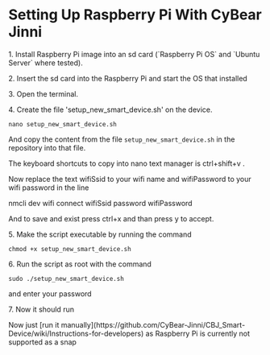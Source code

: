 # Setting Up Raspberry Pi With CyBear Jinni

<p>1. Install Raspberry Pi image into an sd card (`Raspberry Pi OS` and `Ubuntu Server` where tested).</p>

<p>2. Insert the sd card into the Raspberry Pi and start the OS that installed</p>

<p>3. Open the terminal.</p>

<p>4. Create the file 'setup_new_smart_device.sh' on the device.

`nano setup_new_smart_device.sh`

And copy the content from the file `setup_new_smart_device.sh` in the repository into that file.

The keyboard shortcuts to copy into nano text manager is ctrl+shift+v .

Now replace the text wifiSsid to your wifi name and wifiPassword to your wifi password in the line

nmcli dev wifi connect wifiSsid password wifiPassword

And to save and exist press ctrl+x  and than press y to accept.

<p>5. Make the script executable by running the command </p>

`chmod +x setup_new_smart_device.sh`

<p>6. Run the script as root with the command</p>

`sudo ./setup_new_smart_device.sh`

and enter your password

<p>7. Now it should run</p>

<p>Now just [run it manually](https://github.com/CyBear-Jinni/CBJ_Smart-Device/wiki/Instructions-for-developers) as Raspberry Pi is currently not supported as a snap</p>